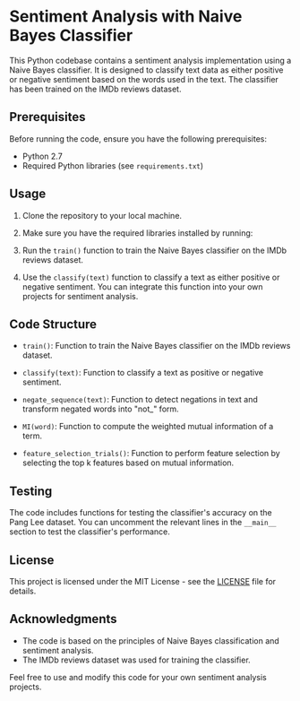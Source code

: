 # Sentiment Analysis with Naive Bayes Classifier

This Python codebase contains a sentiment analysis implementation using a Naive Bayes classifier. It is designed to classify text data as either positive or negative sentiment based on the words used in the text. The classifier has been trained on the IMDb reviews dataset.

## Prerequisites

Before running the code, ensure you have the following prerequisites:

- Python 2.7
- Required Python libraries (see `requirements.txt`)

## Usage

1. Clone the repository to your local machine.

2. Make sure you have the required libraries installed by running:

3. Run the `train()` function to train the Naive Bayes classifier on the IMDb reviews dataset.

4. Use the `classify(text)` function to classify a text as either positive or negative sentiment. You can integrate this function into your own projects for sentiment analysis.

## Code Structure

- `train()`: Function to train the Naive Bayes classifier on the IMDb reviews dataset.

- `classify(text)`: Function to classify a text as positive or negative sentiment.

- `negate_sequence(text)`: Function to detect negations in text and transform negated words into "not\_" form.

- `MI(word)`: Function to compute the weighted mutual information of a term.

- `feature_selection_trials()`: Function to perform feature selection by selecting the top k features based on mutual information.

## Testing

The code includes functions for testing the classifier's accuracy on the Pang Lee dataset. You can uncomment the relevant lines in the `__main__` section to test the classifier's performance.

## License

This project is licensed under the MIT License - see the [LICENSE](LICENSE) file for details.

## Acknowledgments

- The code is based on the principles of Naive Bayes classification and sentiment analysis.
- The IMDb reviews dataset was used for training the classifier.

Feel free to use and modify this code for your own sentiment analysis projects.
